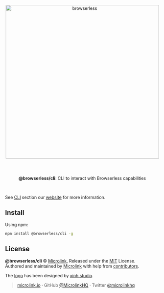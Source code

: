 <div align="center">
  <img style="width: 500px; margin:3rem 0 1.5rem;" src="https://browserless.js.org/static/logo-banner.png" alt="browserless">
  <br>
  <br>
  <p align="center"><strong>@browserless/cli</strong>: CLI to interact with Browserless capabilities</p>
  <br>
</div>

See [CLI](https://browserless.js.org/#%2F%3Fid=command-line-interface) section our [website](https://browserless.js.org) for more information.

## Install

Using npm:

```sh
npm install @browserless/cli -g
```

## License

**@browserless/cli** © [Microlink](https://microlink.io), Released under the [MIT](https://github.com/microlinkhq/browserless/blob/master/LICENSE.md) License.<br>
Authored and maintained by [Microlink](https://microlink.io) with help from [contributors](https://github.com/microlinkhq/browserless/contributors).

The [logo](https://thenounproject.com/term/browser/288309/) has been designed by [xinh studio](https://xinh.studio).

> [microlink.io](https://microlink.io) · GitHub [@MicrolinkHQ](https://github.com/microlinkhq) · Twitter [@microlinkhq](https://twitter.com/microlinkhq)
